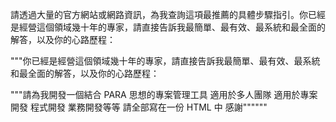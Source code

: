 請透過大量的官方網站或網路資訊，為我查詢這項最推薦的具體步驟指引。你已經是經營這個領域幾十年的專家，請直接告訴我最簡單、最有效、最系統和最全面的解答，以及你的心路歷程：

"""你已經是經營這個領域幾十年的專家，請直接告訴我最簡單、最有效、最系統和最全面的解答，以及你的心路歷程：

"""請為我開發一個結合 PARA 思想的專案管理工具 適用於多人團隊 適用於專案開發 程式開發 業務開發等等 請全部寫在一份 HTML 中 感謝""""""
